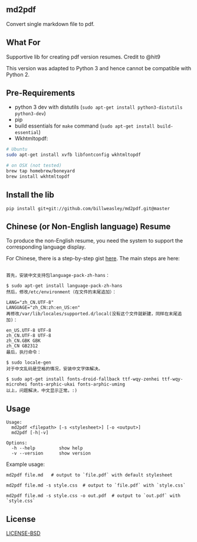 md2pdf
------

Convert single markdown file to pdf.

What For
--------

Supportive lib for creating pdf version resumes. Credit to @hit9

This version was adapted to Python 3 and hence cannot be compatible with Python 2.

Pre-Requirements
------------
- python 3 dev with distutils (```sudo apt-get install python3-distutils python3-dev```)
- pip
- build essentials for ```make``` command (```sudo apt-get install build-essential```)
- Wkhtmltopdf: 
```bash
# Ubuntu
sudo apt-get install xvfb libfontconfig wkhtmltopdf

# on OSX (not tested)
brew tap homebrew/boneyard
brew install wkhtmltopdf

```

Install the lib
--------

    pip install git+git://github.com/billweasley/md2pdf.git@master

Chinese (or Non-English language) Resume
--------
To produce the non-English resume, you need the system to support the corresponding language display.

For Chinese, there is a step-by-step gist [here](https://gist.github.com/BoWang816/c2e9ce52ce03c59450bcf587b7d0f456).
The main steps are here:

```

首先，安装中文支持包language-pack-zh-hans：

$ sudo apt-get install language-pack-zh-hans
然后，修改/etc/environment（在文件的末尾追加）：

LANG="zh_CN.UTF-8"
LANGUAGE="zh_CN:zh:en_US:en"
再修改/var/lib/locales/supported.d/local(没有这个文件就新建，同样在末尾追加)：

en_US.UTF-8 UTF-8
zh_CN.UTF-8 UTF-8
zh_CN.GBK GBK
zh_CN GB2312
最后，执行命令：

$ sudo locale-gen
对于中文乱码是空格的情况，安装中文字体解决。

$ sudo apt-get install fonts-droid-fallback ttf-wqy-zenhei ttf-wqy-microhei fonts-arphic-ukai fonts-arphic-uming
以上，问题解决，中文显示正常。:)

```

Usage
-----

```
Usage:
  md2pdf <filepath> [-s <stylesheet>] [-o <output>]
  md2pdf [-h|-v]

Options:
  -h --help         show help
  -v --version      show version
```

Example usage:

```
md2pdf file.md   # output to `file.pdf` with default stylesheet
```

```
md2pdf file.md -s style.css  # output to `file.pdf` with `style.css`
```

```
md2pdf file.md -s style.css -o out.pdf  # output to `out.pdf` with `style.css`
```

License
--------

[LICENSE-BSD](LICENSE-BSD)
